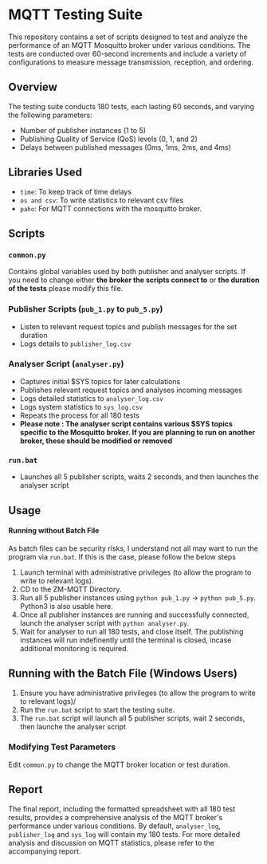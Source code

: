 # MQTT Testing Suite

This repository contains a set of scripts designed to test and analyze the performance of an MQTT Mosquitto broker under various conditions. The tests are conducted over 60-second increments and include a variety of configurations to measure message transmission, reception, and ordering.

## Overview

The testing suite conducts 180 tests, each lasting 60 seconds, and varying the following parameters:
- Number of publisher instances (1 to 5)
- Publishing Quality of Service (QoS) levels (0, 1, and 2)
- Delays between published messages (0ms, 1ms, 2ms, and 4ms)

## Libraries Used
- `time`: To keep track of time delays
- `os and csv`: To write statistics to relevant csv files
- `paho`: For MQTT connections with the mosquitto broker. 

## Scripts

### `common.py`
Contains global variables used by both publisher and analyser scripts. 
If you need to change either **the broker the scripts connect to** or **the duration of the tests** please modify this file. 

### Publisher Scripts (`pub_1.py` to `pub_5.py`)
- Listen to relevant request topics and publish messages for the set duration
- Logs details to `publisher_log.csv`

### Analyser Script (`analyser.py`)
- Captures initial $SYS topics for later calculations
- Publishes relevant request topics and analyses incoming messages
- Logs detailed statistics to `analyser_log.csv`
- Logs system statistics to `sys_log.csv`
- Repeats the process for all 180 tests
- **Please note : The analyser script contains various $SYS topics specific to the Mosquitto broker. If you are planning to run on another broker, these should be modified or removed**

### `run.bat`
- Launches all 5 publisher scripts, waits 2 seconds, and then launches the analyser script

## Usage

#### Running without Batch File
As batch files can be security risks, I understand not all may want to run the program via `run.bat`. If this is the case, please follow the below steps 
1. Launch terminal with administrative privileges (to allow the program to write to relevant logs).
2. CD to the ZM-MQTT Directory.
3. Run all 5 publisher instances using `python pub_1.py` -> `python pub_5.py`. Python3 is also usable here. 
4. Once all publisher instances are running and successfully connected, launch the analyser script with `python analyser.py`.
5. Wait for analyser to run all 180 tests, and close itself. The publishing instances will run indefinently until the terminal is closed, incase additional monitoring is required. 

## Running with the Batch File (Windows Users)
1. Ensure you have administrative privileges (to allow the program to write to relevant logs)/
2. Run the `run.bat` script to start the testing suite.
3. The `run.bat` script will launch all 5 publisher scripts, wait 2 seconds, then launche the analyser script

### Modifying Test Parameters
Edit `common.py` to change the MQTT broker location or test duration.

## Report
The final report, including the formatted spreadsheet with all 180 test results, provides a comprehensive analysis of the MQTT broker's performance under various conditions. By default, `analyser_log`, `publisher_log` and `sys_log` will contain my 180 tests. For more detailed analysis and discussion on MQTT statistics, please refer to the accompanying report.

